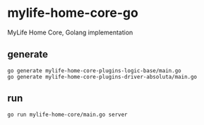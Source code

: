 # mylife-home-core-go

MyLife Home Core, Golang implementation

## generate

```shell
go generate mylife-home-core-plugins-logic-base/main.go 
go generate mylife-home-core-plugins-driver-absoluta/main.go 

```

## run

```shell
go run mylife-home-core/main.go server
```